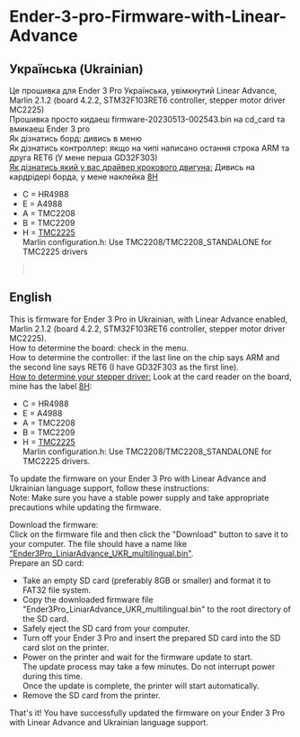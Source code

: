 # Ender-3-pro-Firmware-with-Linear-Advance<br>
## Українська (Ukrainian)
Це прошивка для Ender 3 Pro Українська, увімкнутий Linear Advance, Marlin 2.1.2  (board 4.2.2, STM32F103RET6 controller,  stepper motor driver MC2225)<br>
Прошивка просто кидаеш firmware-20230513-002543.bin на cd_card тa вмикаеш Ender 3 pro<br>
Як дізнатись борд: дивись в меню <br>
Як дізнатись контроллер:  якщо на чипі написано остання строка ARM  та друга RET6 (У мене перша GD32F303)<br>
[Як дізнатись який у вас драйвер крокового двигуна:](https://www.reddit.com/r/ender3/comments/uh02go/cant_identify_stepper_drivers_on_creality_422/)
Дивись на кардрідері борда, у мене наклейка [8Н](https://i.redd.it/need-help-identifying-stepper-driver-on-ender-3-pro-v4-2-2-v0-77bqmpqype891.jpg)<br>
  -  C = HR4988
  -  E = A4988
  -  A = TMC2208
  -  B = TMC2209
  -  H = [TMC2225](https://www.youmaketech.com/wp-content/uploads/2022/01/TMC2225-Specifications.pdf)<br>
Marlin configuration.h: Use TMC2208/TMC2208_STANDALONE for TMC2225 drivers
><br>

## English
This is firmware for Ender 3 Pro in Ukrainian, with Linear Advance enabled, Marlin 2.1.2 (board 4.2.2, STM32F103RET6 controller, stepper motor driver MC2225).<br>
How to determine the board: check in the menu.<br>
How to determine the controller: if the last line on the chip says ARM and the second line says RET6 (I have GD32F303 as the first line).<br>
[How to determine your stepper driver:](https://www.reddit.com/r/ender3/comments/uh02go/cant_identify_stepper_drivers_on_creality_422/)
Look at the card reader on the board, mine has the label [8Н](https://i.redd.it/need-help-identifying-stepper-driver-on-ender-3-pro-v4-2-2-v0-77bqmpqype891.jpg):<br>
- C = HR4988
- E = A4988
- A = TMC2208
- B = TMC2209
- H = [TMC2225](https://www.youmaketech.com/wp-content/uploads/2022/01/TMC2225-Specifications.pdf)<br>
Marlin configuration.h: Use TMC2208/TMC2208_STANDALONE for TMC2225 drivers.<br>

To update the firmware on your Ender 3 Pro with Linear Advance and Ukrainian language support, follow these instructions:<br>
Note: Make sure you have a stable power supply and take appropriate precautions while updating the firmware.<br>

Download the firmware:<br>
Click on the firmware file and then click the "Download" button to save it to your computer. The file should have a name like ["Ender3Pro_LiniarAdvance_UKR_multilingual.bin"](https://github.com/Mykhailo1986/Ender-3-pro-Firmware-with-Linear-Advance/blob/main/Ender3Pro_LiniarAdvance_UKR_multilingual.bin).<br>
Prepare an SD card:<br>

- Take an empty SD card (preferably 8GB or smaller) and format it to FAT32 file system.
- Copy the downloaded firmware file "Ender3Pro_LiniarAdvance_UKR_multilingual.bin" to the root directory of the SD card.
- Safely eject the SD card from your computer.
- Turn off your Ender 3 Pro and insert the prepared SD card into the SD card slot on the printer.
- Power on the printer and wait for the firmware update to start.<br>
The update process may take a few minutes. Do not interrupt power during this time.<br>
Once the update is complete, the printer will start automatically.
- Remove the SD card from the printer.

That's it! You have successfully updated the firmware on your Ender 3 Pro with Linear Advance and Ukrainian language support.


